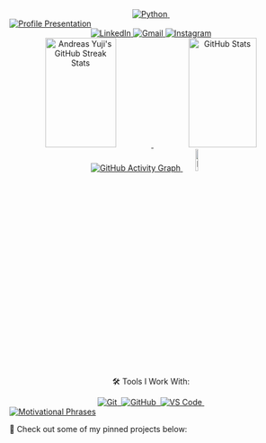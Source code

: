 <!-- Stacks -->
<div align="center">
  <a href="https://github.com/EduardoAntonio77">     
    <img src="https://img.shields.io/badge/-Python-1E1E2E?style=for-the-badge&logo=python&labelColor=1E1E2E&logoColor=F7CB4D" alt="Python">&nbsp;
  </a> 
</div>

<!-- Profile Header -->
<a href="https://github.com/EduardoAntonio77">
  <img src="https://readme-typing-svg.herokuapp.com/?color=FFA500&size=35&center=true&vCenter=true&width=1000&lines=%E2%9C%A8+Hey,+I'm+Eduardo!;%F0%9F%92%BB+Fullstack+Developer;%F0%9F%9A%80+Coding+my+way+to+the+future;%F0%9F%92%A1+Lifelong+Learner!" alt="Profile Presentation"/>
</a>

<!-- Social Links -->
<div align="center">
    <a href="https://www.linkedin.com/in/eduardo-antonio-284bb2292/" target="_blank">
      <img src="https://img.shields.io/badge/LinkedIn-0A66C2?style=for-the-badge&logo=linkedin&logoColor=white" alt="LinkedIn" />
    </a>
    <a href="mailto:eduardoantjunior@gmail.com" target="_blank"> 
      <img src="https://img.shields.io/badge/-Gmail-D14836?style=for-the-badge&logo=gmail&logoColor=ffffff" alt="Gmail" />
    </a>
    <a href="https://www.instagram.com/fantauva250ml/" target="_blank">
        <img src="https://img.shields.io/badge/-Instagram-C13584?style=for-the-badge&logo=instagram&logoColor=ffffff" alt="Instagram" />
    </a>
</div> 

<!-- GitHub Stats -->
<div align="center">  
  <a href="https://github.com/EduardoAntonio77">
    <img width="50%" height="195px" src="https://github-readme-streak-stats-salesp07.vercel.app/?user=andreas-yuji-fujiki&count_private=true&theme=gruvbox&hide_border=true" alt="Andreas Yuji's GitHub Streak Stats" /> 
    <img width="49%" height="195px" src="https://github-readme-stats.vercel.app/api?username=EduardoAntonio77&show_icons=true&count_private=true&hide_border=true&theme=gruvbox" alt="GitHub Stats" />
  </a>
</div>

<!-- Activity Graph & Visitors -->
<div align="center">
  <a href="https://github.com/EduardoAntonio77">
    <img src="https://github-readme-activity-graph.vercel.app/graph?username=EduardoAntonio77&bg_color=1E1E2E&color=FFA500&line=FF4500&point=FFFFFF&area=true&hide_border=true" alt="GitHub Activity Graph">
    <img width="10%" src="https://visitor-badge.laobi.icu/badge?page_id=EduardoAntonio77" alt="Page Visitors" />
  </a>
</div>

<!-- Tools -->
<p align="center">🛠️ Tools I Work With:</p>
<div align="center">
    <a href="https://github.com/EduardoAntonio77">
      <img src="https://img.shields.io/badge/-Git-1E1E2E?style=for-the-badge&logo=git&labelColor=1E1E2E" alt="Git">&nbsp;
      <img src="https://img.shields.io/badge/-GitHub-1E1E2E?style=for-the-badge&logo=github&labelColor=1E1E2E" alt="GitHub">&nbsp;
      <img src="https://img.shields.io/badge/-VS%20Code-1E1E2E?style=for-the-badge&logo=visualstudiocode&labelColor=1E1E2E" alt="VS Code">&nbsp;
    </a>
</div>

<!-- Motivational Quotes -->
<a href="https://github.com/EduardoAntonio77">
  <img src="https://readme-typing-svg.herokuapp.com/?color=FFA500&size=30&center=true&vCenter=true&width=1000&lines=%E2%9C%85+Embrace+the+grind+and+grow!;%F0%9F%9A%80+Sky+is+not+the+limit,+it's+just+the+beginning!;%F0%9F%94%91+Code,+Break,+Fix,+Repeat!;%F0%9F%94%A5+Great+things+come+to+those+who+code!" alt="Motivational Phrases">
</a>

<!-- Pinned Repositories -->
<p align="left">📌 Check out some of my pinned projects below:</p>
